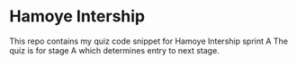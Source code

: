 # Hamoye Intership
This repo contains my quiz code snippet for Hamoye Intership sprint A
The quiz is for stage A which determines entry to next stage.
